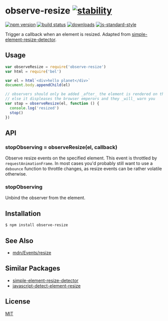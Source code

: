 # observe-resize [![stability][0]][1]
[![npm version][2]][3] [![build status][4]][5]
[![downloads][8]][9] [![js-standard-style][10]][11]

Trigger a callback when an element is resized. Adapted from
[simple-element-resize-detector][serd].

## Usage
```js
var observeResize = require('observe-resize')
var html = require('bel')

var el = html`<div>hello planet</div>`
document.body.appendChild(el)

// observers should only be added _after_ the element is rendered on the DOM,
// else it displeases the browser emperors and they _will_ warn you
var stop = observeResize(el, function () {
  console.log('resized')
  stop()
})
```

## API
### stopObserving = observeResize(el, callback)
Observe resize events on the specified element. This event is throttled by
`requestAnimationFrame`. In most cases you'd probably still want to use a
`debounce` function to throttle changes, as resize events can be rather
volatile otherwise.

### stopObserving
Unbind the observer from the element.

## Installation
```sh
$ npm install observe-resize
```

## See Also
- [mdn/Events/resize](https://developer.mozilla.org/en-US/docs/Web/Events/resize)

## Similar Packages
- [simple-element-resize-detector][serd]
- [javascript-detect-element-resize](https://github.com/sdecima/javascript-detect-element-resize)

## License
[MIT](https://tldrlegal.com/license/mit-license)

[0]: https://img.shields.io/badge/stability-experimental-orange.svg?style=flat-square
[1]: https://nodejs.org/api/documentation.html#documentation_stability_index
[2]: https://img.shields.io/npm/v/observe-resize.svg?style=flat-square
[3]: https://npmjs.org/package/observe-resize
[4]: https://img.shields.io/travis/yoshuawuyts/observe-resize/master.svg?style=flat-square
[5]: https://travis-ci.org/yoshuawuyts/observe-resize
[8]: http://img.shields.io/npm/dm/observe-resize.svg?style=flat-square
[9]: https://npmjs.org/package/observe-resize
[10]: https://img.shields.io/badge/code_style-standard-brightgreen.svg?style=flat-square
[11]: https://github.com/feross/standard

[serd]: https://github.com/developit/simple-element-resize-detector
